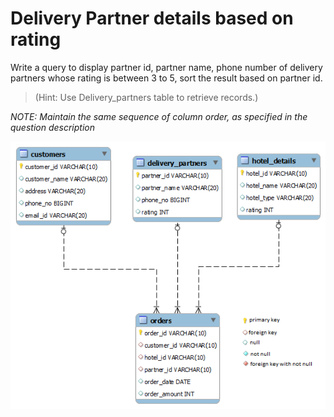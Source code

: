 # Delivery Partner details based on rating

Write a query to display partner id, partner name, phone number of delivery partners whose rating is between 3 to 5, sort the result based on partner id.

> (Hint: Use Delivery_partners table to retrieve records.)

*NOTE: Maintain the same sequence of column order, as specified in the question description*

![database diagram](database_3.png)
